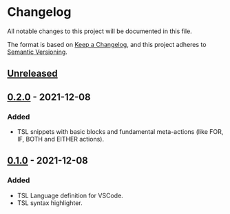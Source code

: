 
# Changelog
All notable changes to this project will be documented in this file.

The format is based on [Keep a Changelog](https://keepachangelog.com/en/1.0.0/),
and this project adheres to [Semantic Versioning](https://semver.org/spec/v2.0.0.html).

## [Unreleased]

## [0.2.0] - 2021-12-08
### Added
- TSL snippets with basic blocks and fundamental meta-actions (like FOR, IF, BOTH and EITHER actions).

## [0.1.0] - 2021-12-08
### Added
- TSL Language definition for VSCode.
- TSL syntax highlighter.

[Unreleased]: https://github.com/TheSpawnProject/TheSpawnLanguage-LSP/compare/0.2.0...HEAD
[0.2.0]: https://github.com/TheSpawnProject/TheSpawnLanguage-LSP/compare/0.1.0...0.2.0
[0.1.0]: https://github.com/TheSpawnProject/TheSpawnLanguage-LSP/releases/tag/0.1.0